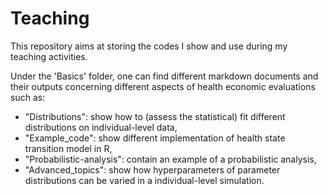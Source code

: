 # Teaching
This repository aims at storing the codes I show and use during my teaching activities.  

Under the 'Basics' folder, one can find different markdown documents and their outputs concerning different aspects of health economic evaluations such as:  
- "Distributions": show how to (assess the statistical) fit different distributions on individual-level data,  
- "Example_code": show different implementation of health state transition model in R,  
- "Probabilistic-analysis": contain an example of a probabilistic analysis,  
- "Advanced_topics": show how hyperparameters of parameter distributions can be varied in a individual-level simulation.  
